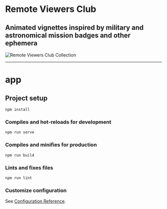 # Remote Viewers Club
## Animated vignettes inspired by military and astronomical mission badges and other ephemera

![Remote Viewers Club Collection](https://i.ibb.co/rHcMRYq/remote-viewers-club-preview.png)

----------------------------------
# app

## Project setup
```
npm install
```

### Compiles and hot-reloads for development
```
npm run serve
```

### Compiles and minifies for production
```
npm run build
```

### Lints and fixes files
```
npm run lint
```

### Customize configuration
See [Configuration Reference](https://cli.vuejs.org/config/).
